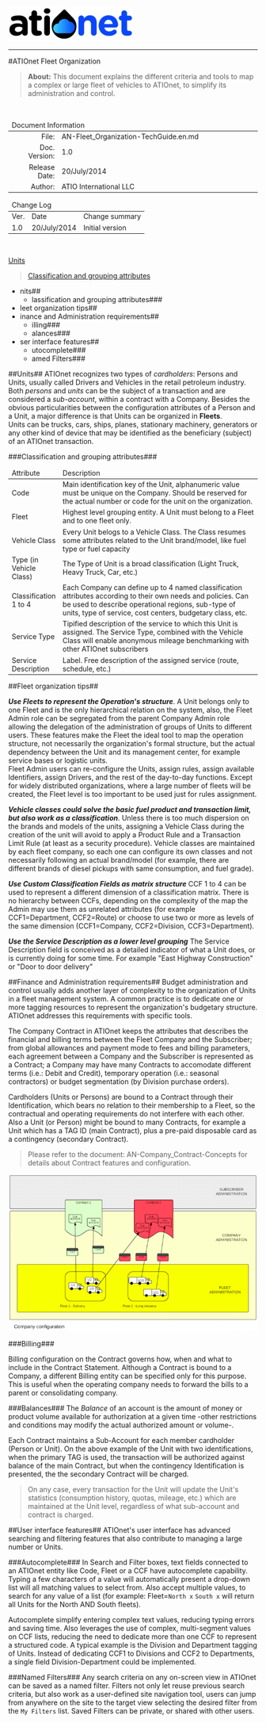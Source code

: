 ![ationetlogo](Content/Images/ATIOnetLogo_250x70.png) 

***

#ATIOnet Fleet Organization

> **About:** This document explains the different criteria and tools to map a complex or large fleet of vehicles to ATIOnet, to simplify its administration and control.   	

</br>

<table>
	<thead>
		<tr>
			<td colspan="2" class="tablehead">Document Information</td>
		</tr>
	</thead>
	<tbody>
		<tr>
			<td width="20%" class="rowhead" align="right">File:</td>
			<td>AN-Fleet_Organization-TechGuide.en.md</td>
		</tr>
		<tr>
			<td align="right">Doc. Version:</td>
			<td>1.0</td>
		</tr>
		<tr>
			<td align="right">Release Date:</td>
			<td>20/July/2014</td>
		</tr>
		<tr>
			<td align="right">Author:</td>
			<td>ATIO International LLC</td>
		</tr>
	</tbody>
</table>

<table>
     <thead>
          <tr>
          	<td colspan="3">Change Log</td>
          </tr>
     </thead>
     <tbody>
        <tr>
          	<td>Ver.</td>
            <td>Date</td>
            <td>Change summary</td>
        </tr>
        <!-- Insert a table row like this for each version -->
        <tr>
          	<td>1.0</td>
          	<td>20/July/2014</td>
          	<td>Initial version</td>
        </tr>
        <!-- End of version table row -->
     </tbody>
</table>
</br>

<!--###Table of Content -->
[Units](#units)

>[Classification and grouping attributes](#classification-and-grouping-attributes)


<!-- MarkdownTOC depth=3 -->

- nits##
	- lassification and grouping attributes###
- leet organization tips##
- inance and Administration requirements##
	- illing###
	- alances###
- ser interface features##
	- utocomplete###
	- amed Filters###

<!-- /MarkdownTOC -->


<!-- Optional Terms & Definition section -->
        

<!-- Content starts here -->
##Units##
ATIOnet recognizes two types of _cardholders_: Persons and Units, usually called Drivers and Vehicles in the retail petroleum industry. Both _persons_ and _units_ can be the subject of a transaction and are considered a _sub-account_, within a contract with a Company.
Besides the obvious particularities between the configuration attributes of a Person and a Unit, a major difference is that Units can be organized in **Fleets**.   
Units can be trucks, cars, ships, planes, stationary machinery, generators or any other kind of device that may be identified as the beneficiary (subject) of an ATIOnet transaction.

###Classification and grouping attributes###

<table>
	<thead>
		<tr>
			<td width="20%" class="rowhead">Attribute</td>
			<td>Description</td>
		</tr>
	</thead>
	<tbody>
		<tr>
			<td>Code</td>                                  
			<td>Main identification key of the Unit, alphanumeric value must be unique on the Company. Should be reserved for the actual number or code for the unit on the organization.</td>
		</tr>
		<tr>
			<td>Fleet</td>
			<td>Highest level grouping entity. A Unit must belong to a Fleet and to one fleet only.</td>			
		</tr>
		<tr>
			<td>Vehicle Class</td>
			<td>Every Unit belogs to a Vehicle Class. The Class resumes some attributes related to the Unit brand/model, like fuel type or fuel capacity</td>
		</tr>			
		<tr>
			<td>Type (in Vehicle Class)</td>                
			<td>The Type of Unit is a broad classification (Light Truck, Heavy Truck, Car, etc.)</td>			
		</tr>			
		<tr>
			<td>Classification 1 to 4</td>
			<td>Each Company can define up to 4 named classification attributes according to their own needs and policies. Can be used to describe operational regions, sub-type of units, type of service, cost centers, budgetary class, etc.</td>
		</tr>
			<tr>
			<td>Service Type</td>
			<td>Tipified description of the service to which this Unit is assigned. The Service Type, combined with the Vehicle Class will enable anonymous mileage benchmarking with other ATIOnet subscribers</td>		
		</tr>
		<tr>
			<td>Service Description</td>
			<td>Label. Free description of the assigned service (route, schedule, etc.)</td>			
		</tr>
	</tbody>			
</table>


##Fleet organization tips##

**_Use Fleets to represent the Operation's structure_**. A Unit belongs only to one Fleet and is the only hierarchical relation on the system, also, the Fleet Admin role can be segregated from the parent Company Admin role allowing the delegation of the administration of groups of Units to different users. These features make the Fleet the ideal tool to map the operation structure, not necessarily the organization's formal structure, but the actual dependency between the Unit and its management center, for example service bases or logistic units. 	
Fleet Admin users can re-configure the Units, assign rules, assign available Identifiers, assign Drivers, and the rest of the day-to-day functions. Except for widely distributed organizations, where a large number of fleets will be created, the Fleet level is too important to be used just for rules assignment.

**_Vehicle classes could solve the basic fuel product and transaction limit, but also work as a classification_**. Unless there is too much dispersion on the brands and models of the units, assigning a Vehicle Class during the creation of the unit will avoid to apply a Product Rule and a Transaction Limit Rule (at least as a security procedure). Vehicle classes are maintained by each fleet company, so each one can configure its own classes and not necessarily following an actual brand/model (for example, there are different brands of diesel pickups with same consumption, and fuel grade).

**_Use Custom Classification Fields as matrix structure_** CCF 1 to 4 can be used to represent a different dimension of a classification matrix. There is no hierarchy between CCFs, depending on the complexity of the map the Admin may use them as unrelated attributes (for example CCF1=Department, CCF2=Route) or choose to use two or more as levels of the same dimension (CCF1=Company, CCF2=Division, CCF3=Department).

**_Use the Service Description as a lower level grouping_** The Service Description field is conceived as a detailed indicator of what a Unit does, or is currently doing for some time. For example "East Highway Construction" or "Door to door delivery"

##Finance and Administration requirements##
Budget administration and control usually adds another layer of complexity to the organization of Units in a fleet management system. A common practice is to dedicate one or more tagging resources to represent the organization's budgetary structure. ATIOnet addresses this requirements with specific tools.

The Company Contract in ATIOnet keeps the attributes that describes the financial and billing terms between the Fleet Company and the Subscriber; from global allowances and payment mode to fees and billing parameters, each agreement between a Company and the Subscriber is represented as a Contract; a Company may have many Contracts to accomodate different terms (i.e.: Debit and Credit), temporary operation (i.e.: seasonal contractors) or budget segmentation (by Division purchase orders).

Cardholders (Units or Persons) are bound to a Contract through their Identification, which bears no relation to their membership to a Fleet, so the contractual and operating requirements do not interfere with each other. Also a Unit (or Person) might be bound to many Contracts, for example a Unit which has a TAG ID (main Contract), plus a pre-paid disposable card as a contingency (secondary Contract).

>Please refer to the document: AN-Company_Contract-Concepts for details about Contract features and configuration.

![Fleet Administration Diagram](/Content/Includes/AN-Fleet_Organization-TechGuide-diagram.png)

###Billing###

Billing configuration on the Contract governs how, when and what to include in the Contract Statement. Although a Contract is bound to a Company, a different Billing entity can be specified only for this purpose. This is useful when the operating company needs to forward the bills to a parent or consolidating company.	

###Balances###
The _Balance_ of an account is the amount of money or product volume available for authorization at a given time -other restrictions and conditions may modify the actual authorized amount or volume-.

Each Contract maintains a Sub-Account for each member cardholder (Person or Unit). On the above example of the Unit with two identifications, when the primary TAG is used, the transaction will be authorized against balance of the main Contract, but when the contingency Identification is presented, the the secondary Contract will be charged.

> On any case, every transaction for the Unit will update the Unit's statistics (consumption history, quotas, mileage, etc.) which are maintained at the Unit level, regardless of what sub-account and contract is charged.


##User interface features##
ATIOnet's user interface has advanced searching and filtering features that also contribute to managing a large number or Units. 

###Autocomplete###
In Search and Filter boxes, text fields connected to an ATIOnet entity like Code, Fleet or a CCF have autocomplete capability. Typing a few characters of a value will automatically present a drop-down list will all matching values to select from. Also accept multiple values, to search for any value of a list (for example: Fleet=```North x``` ```South x``` will return all Units for the North AND South fleets). 

Autocomplete simplify entering complex text values, reducing typing errors and saving time. Also leverages the use of complex, multi-segment values on CCF lists, reducing the need to dedicate more than one CCF to represent a structured code. A typical example is the Division and Department tagging of Units. Instead of dedicating CCF1 to Divisions and CCF2 to Departments, a single field Division-Department could be implemented.

###Named Filters###
Any search criteria on any on-screen view in ATIOnet can be saved as a named filter. Filters not only let reuse previous search criteria, but also work as a user-defined site navigation tool, users can jump from anywhere on the site to the target view selecting the desired filter from the ```My Filters``` list. Saved Filters can be private, or shared with other users.

 







